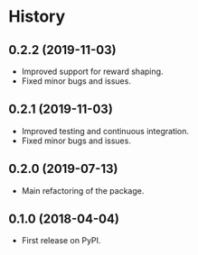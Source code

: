 # History

## 0.2.2 (2019-11-03)

* Improved support for reward shaping.
* Fixed minor bugs and issues.

## 0.2.1 (2019-11-03)

* Improved testing and continuous integration.
* Fixed minor bugs and issues.

## 0.2.0 (2019-07-13)

* Main refactoring of the package.

## 0.1.0 (2018-04-04)

* First release on PyPI.
